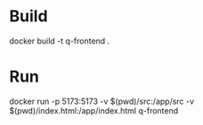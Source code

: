 # Build
docker build -t q-frontend .

# Run
docker run -p 5173:5173 -v $(pwd)/src:/app/src -v $(pwd)/index.html:/app/index.html q-frontend
